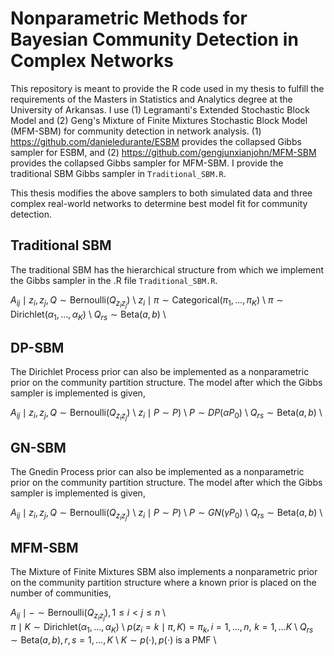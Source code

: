 # Nonparametric Methods for Bayesian Community Detection in Complex Networks

This repository is meant to provide the R code used in my thesis to fulfill the requirements of the Masters in Statistics and Analytics degree at the University of Arkansas. I use (1) Legramanti's Extended Stochastic Block Model and (2) Geng's Mixture of Finite Mixtures Stochastic Block Model (MFM-SBM) for community detection in network analysis. (1) https://github.com/danieledurante/ESBM provides the collapsed Gibbs sampler for ESBM, and (2) https://github.com/gengjunxianjohn/MFM-SBM provides the collapsed Gibbs sampler for MFM-SBM. I provide the traditional SBM Gibbs sampler in `Traditional_SBM.R`. 

This thesis modifies the above samplers to both simulated data and three complex real-world networks to determine best model fit for community detection. 

## Traditional SBM

The traditional SBM has the hierarchical structure from which we implement the Gibbs sampler in the .R file `Traditional_SBM.R`. 

   $A_{ij} \mid z_i, z_j, Q \sim \text{Bernoulli}(Q_{z_i z_j})$ \\
    $z_i \mid \pi\sim \text{Categorical}(\pi_1, \dots, \pi_K)$ \\
    $\pi \sim \text{Dirichlet}(\alpha_1, \dots ,\alpha_K)$ \\
    $Q_{rs} \sim \text{Beta}(a, b)$ \\

## DP-SBM 

The Dirichlet Process prior can also be implemented as a nonparametric prior on the community partition structure. The model after which the Gibbs sampler is implemented is given, 

 $A_{ij} \mid z_i, z_j, Q \sim \text{Bernoulli}(Q_{z_i z_j})$ \\
 $z_i \mid P \sim P)$ \\
 $P \sim DP(\alpha P_0)$ \\
 $Q_{rs} \sim \text{Beta}(a, b)$ \\ 

 ## GN-SBM 

The Gnedin Process prior can also be implemented as a nonparametric prior on the community partition structure. The model after which the Gibbs sampler is implemented is given, 

 $A_{ij} \mid z_i, z_j, Q \sim \text{Bernoulli}(Q_{z_i z_j})$ \\
 $z_i \mid P \sim P)$ \\
 $P \sim GN(\gamma P_0)$ \\
 $Q_{rs} \sim \text{Beta}(a, b)$ \\

 ## MFM-SBM

The Mixture of Finite Mixtures SBM also implements a nonparametric prior on the community partition structure where a known prior is placed on the number of communities,


   $A_{ij} \mid - \sim \text{Bernoulli}(Q_{z_iz_j}), 1 \leq i < j \leq n$ \\    
   $\pi \mid K \sim \text{Dirichlet}(\alpha_1, \dots, \alpha_K)$ \\
   $p(z_i = k \mid \pi, K) = \pi_k, i = 1, \dots, n, \,\, k = 1, \dots K$  \\
   $Q_{rs} \sim \text{Beta}(a,b), r,s = 1, \dots, K$ \\
   $K \sim p(\cdot), p(\cdot) \text{ is a PMF}$ \\


 
